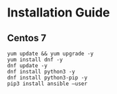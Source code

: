 # Installation Guide


## Centos 7

```
yum update && yum upgrade -y
yum install dnf -y
dnf update -y
dnf install python3 -y
dnf install python3-pip -y
pip3 install ansible –user
```
